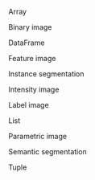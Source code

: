 Array

Binary image

DataFrame

Feature image

Instance segmentation

Intensity image

Label image

List

Parametric image

Semantic segmentation

Tuple

